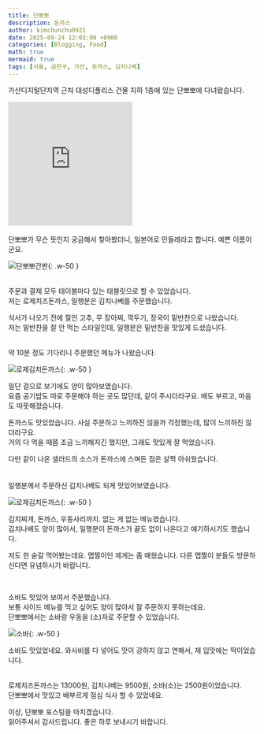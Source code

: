 ```yaml
---
title: 단뽀뽀
description: 돈까스
author: kimchunchu0921
date: 2025-09-24 12:03:00 +0900
categories: [Blogging, Food]
math: true
mermaid: true
tags: [서울, 금천구, 가산, 돈까스, 김치나베]
---
```


가산디지털단지역 근처 대성디폴리스 건물 지하 1층에 있는 단뽀뽀에 다녀왔습니다.<br/> 

<div style="display: flex; justify-content: start; align-items: center; width: 100%; "><iframe src="https://www.google.com/maps/embed?pb=!1m18!1m12!1m3!1d3166.197511354183!2d126.87425451166389!3d37.479665228987784!2m3!1f0!2f0!3f0!3m2!1i1024!2i768!4f13.1!3m3!1m2!1s0x357b61fcec602951%3A0xf6c81912f23b3718!2z64uo672A672A!5e0!3m2!1sko!2skr!4v1758704236830!5m2!1sko!2skr" width="50%"  style="aspect-ratio: 1 / 1; border:0;" allowfullscreen="" loading="lazy" referrerpolicy="no-referrer-when-downgrade"></iframe></div>

<br/>
단뽀뽀가 무슨 뜻인지 궁금해서 찾아봤더니, 일본어로 민들레라고 합니다. 예쁜 이름이군요.<br/>

![단뽀뽀간판](/assets/img/post/2025-09/12.jpeg){: .w-50 }

<br/>
주문과 결제 모두 테이블마다 있는 태블릿으로 할 수 있었습니다.<br/>
저는 로제치즈돈까스, 일행분은 김치나베를 주문했습니다.<br/>

식사가 나오기 전에 절인 고추, 무 장아찌, 깍두기, 장국이 밑반찬으로 나왔습니다.<br/>
저는 밑반찬을 잘 안 먹는 스타일인데, 일행분은 밑반찬을 맛있게 드셨습니다.<br/>

<br/>
약 10분 정도 기다리니 주문했던 메뉴가 나왔습니다.<br/>

![로제김치돈까스](/assets/img/post/2025-09/15.jpeg){: .w-50 }

일단 겉으로 보기에도 양이 많아보였습니다.<br/>
요즘 공기밥도 따로 주문해야 하는 곳도 많던데, 같이 주시더라구요. 배도 부르고, 마음도 따뜻해졌습니다.<br/>

돈까스도 맛있었습니다. 사실 주문하고 느끼하진 않을까 걱정했는데, 많이 느끼하진 않더라구요.<br/> 
거의 다 먹을 때쯤 조금 느끼해지긴 했지만, 그래도 맛있게 잘 먹었습니다.

다만 같이 나온 샐러드의 소스가 돈까스에 스며든 점은 살짝 아쉬웠습니다.<br/>
<br/>
<br/>
일행분께서 주문하신 김치나베도 되게 맛있어보였습니다.

![로제김치돈까스](/assets/img/post/2025-09/16.jpeg){: .w-50 }

김치찌개, 돈까스, 우동사리까지. 없는 게 없는 메뉴였습니다. <br/>
김치나베도 양이 많아서, 일행분이 돈까스가 끝도 없이 나온다고 얘기하시기도 했습니다.<br/>

저도 한 숟갈 먹어봤는데요. 맵찔이인 제게는 좀 매웠습니다. 다른 맵찔이 분들도 방문하신다면 유념하시기 바랍니다.<br/>

<br/>

소바도 맛있어 보여서 주문했습니다. <br/>
보통 사이드 메뉴를 먹고 싶어도 양이 많아서 잘 주문하지 못하는데요.<br/>
단뽀뽀에서는 소바랑 우동을 (소)자로 주문할 수 있었습니다.<br/>

![소바](/assets/img/post/2025-09/14.jpeg){: .w-50 }

소바도 맛있었네요. 와사비를 다 넣어도 맛이 강하지 않고 연해서, 제 입맛에는 딱이었습니다.<br/>

<br/>
로제치즈돈까스는 13000원, 김치나베는 9500원, 소바(소)는 2500원이었습니다.<br/>
단뽀뽀에서 맛있고 배부르게 점심 식사 할 수 있었네요.<br/>

이상, 단뽀뽀 포스팅을 마치겠습니다. <br/> 
읽어주셔서 감사드립니다. 좋은 하루 보내시기 바랍니다.
